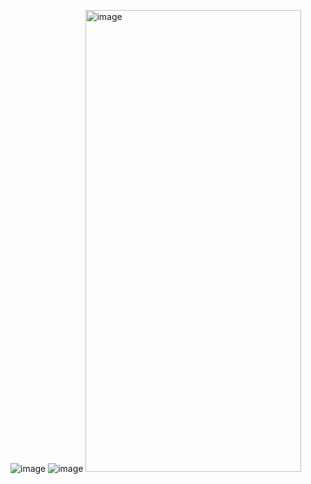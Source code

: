 ![image](https://github.com/user-attachments/assets/298c4251-6752-46c6-b026-e6c8272c10bf)
![image](https://github.com/user-attachments/assets/f55bc309-f312-46c5-be3e-6a8fb516580d)
<img width="345" height="739" alt="image" src="https://github.com/user-attachments/assets/582bc931-f1f5-40e8-b860-e60a7627d27a" />
